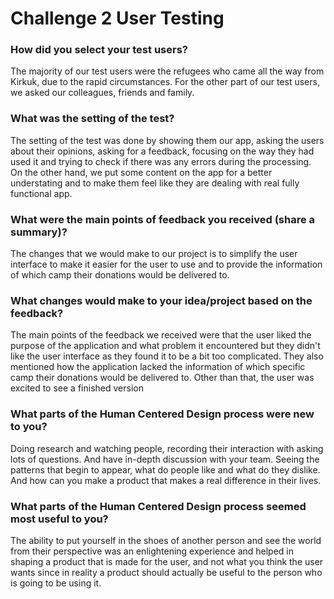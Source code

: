 # Challenge 2 User Testing

### How did you select your test users? 

The majority of our test users were the refugees who came all the way from Kirkuk, due to the rapid circumstances. For the other part of our test users, we asked our colleagues, friends and family.  
### What was the setting of the test? 

The setting of the test was done by showing them our app, asking the users about their opinions, asking for a feedback, focusing on the way they had used it and trying to check if there was any errors during the processing. On the other hand, we put some content on the app for a better understating and to make them feel like they are dealing with real fully functional app.
### What were the main points of feedback you received (share a summary)? 

The changes that we would make to our project is to simplify the user interface to make it easier for the user to use and to provide the information of which camp their donations would be delivered to.
### What changes would make to your idea/project based on the feedback?

The main points of the feedback we received were that the user liked the purpose of the application and what problem it encountered but they didn't like the user interface as they found it to be a bit too complicated. They also mentioned how the application lacked the information of which specific camp their donations would be delivered to. Other than that, the user was excited to see a finished version
### What parts of the Human Centered Design process were new to you?

Doing research and watching people, recording their interaction with asking lots of questions. 
And have in-depth discussion with your team. Seeing the patterns that begin to appear, 
what do people like and what do they dislike.
And how can you make a product that makes a real difference in their lives.
### What parts of the Human Centered Design process seemed most useful to you?

The ability to put yourself in the shoes of another person and see the world from their perspective
was an enlightening experience and helped in shaping a product that is made for the user, 
and not what you think the user wants since in reality a product should actually be useful to the person who is going to be using it.